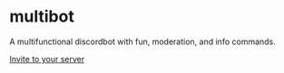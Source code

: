 # multibot

A multifunctional discordbot with fun, moderation, and info commands.

[Invite to your server](https://discord.com/api/oauth2/authorize?client_id=887065505561706527&permissions=3072&scope=applications.commands%20bot)
